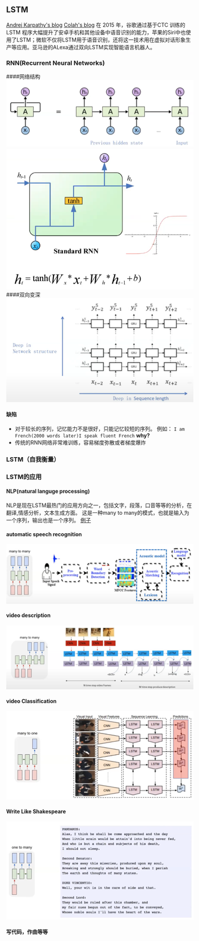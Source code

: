 ## LSTM
[Andrej Karpathy's blog](http://karpathy.github.io/2015/05/21/rnn-effectiveness/)
[Colah's blog](http://colah.github.io/posts/2015-08-Understanding-LSTMs/)
在 2015 年，谷歌通过基于CTC 训练的 LSTM 程序大幅提升了安卓手机和其他设备中语音识别的能力，苹果的Siri中也使用了LSTM；微软不仅将LSTM用于语音识别，还将这一技术用在虚拟对话形象生产等应用。亚马逊的ALexa通过双向LSTM实现智能语言机器人。
### RNN(Recurrent Neural Networks)
####网络结构
![](img/%20![](img/2020-08-09-15-57-28.png).png)
![](img/%20![](img/2020-08-09-16-13-59.png).png)
####双向变深
![](img/2020-08-09-16-19-01.png)
#### 缺陷
* 对于较长的序列，记忆能力不是很好，只能记忆较短的序列。
例如：
`I am French(2000 words later)I speak fluent French`
**why?**
* 传统的RNN网络非常难训练，容易梯度弥散或者梯度爆炸
### LSTM（自我衡量）

### LSTM的应用
#### NLP(natural languge processing)
NLP是现在LSTM最热门的应用方向之一，包括文字，段落，口音等等的分析，在翻译,情感分析，文本生成方面。
这是一种many to many的模式，也就是输入为一个序列，输出也是一个序列。
[例子](https://www.youtube.com/watch?v=mLxsbWAYIpw)
#### automatic speech recognition
![](img/2020-08-09-17-36-44.png)
#### video description
![](img/2020-08-09-17-40-02.png)
#### video Classification
![](img/2020-08-09-17-46-38.png)
#### Write Like Shakespeare
![](img/2020-08-09-17-48-26.png)
#### 写代码，作曲等等